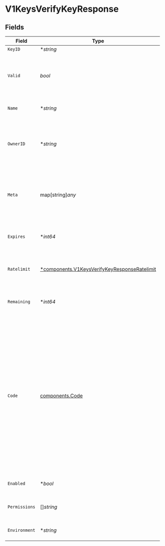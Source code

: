 # V1KeysVerifyKeyResponse


## Fields

| Field                                                                                                                                                                                                                                                                                                                                                                                                                                                                                                                                                                               | Type                                                                                                                                                                                                                                                                                                                                                                                                                                                                                                                                                                                | Required                                                                                                                                                                                                                                                                                                                                                                                                                                                                                                                                                                            | Description                                                                                                                                                                                                                                                                                                                                                                                                                                                                                                                                                                         | Example                                                                                                                                                                                                                                                                                                                                                                                                                                                                                                                                                                             |
| ----------------------------------------------------------------------------------------------------------------------------------------------------------------------------------------------------------------------------------------------------------------------------------------------------------------------------------------------------------------------------------------------------------------------------------------------------------------------------------------------------------------------------------------------------------------------------------- | ----------------------------------------------------------------------------------------------------------------------------------------------------------------------------------------------------------------------------------------------------------------------------------------------------------------------------------------------------------------------------------------------------------------------------------------------------------------------------------------------------------------------------------------------------------------------------------- | ----------------------------------------------------------------------------------------------------------------------------------------------------------------------------------------------------------------------------------------------------------------------------------------------------------------------------------------------------------------------------------------------------------------------------------------------------------------------------------------------------------------------------------------------------------------------------------- | ----------------------------------------------------------------------------------------------------------------------------------------------------------------------------------------------------------------------------------------------------------------------------------------------------------------------------------------------------------------------------------------------------------------------------------------------------------------------------------------------------------------------------------------------------------------------------------- | ----------------------------------------------------------------------------------------------------------------------------------------------------------------------------------------------------------------------------------------------------------------------------------------------------------------------------------------------------------------------------------------------------------------------------------------------------------------------------------------------------------------------------------------------------------------------------------- |
| `KeyID`                                                                                                                                                                                                                                                                                                                                                                                                                                                                                                                                                                             | **string*                                                                                                                                                                                                                                                                                                                                                                                                                                                                                                                                                                           | :heavy_minus_sign:                                                                                                                                                                                                                                                                                                                                                                                                                                                                                                                                                                  | The id of the key                                                                                                                                                                                                                                                                                                                                                                                                                                                                                                                                                                   | key_1234                                                                                                                                                                                                                                                                                                                                                                                                                                                                                                                                                                            |
| `Valid`                                                                                                                                                                                                                                                                                                                                                                                                                                                                                                                                                                             | *bool*                                                                                                                                                                                                                                                                                                                                                                                                                                                                                                                                                                              | :heavy_check_mark:                                                                                                                                                                                                                                                                                                                                                                                                                                                                                                                                                                  | Whether the key is valid or not.<br/>A key could be invalid for a number of reasons, for example if it has expired, has no more verifications left or if it has been deleted.                                                                                                                                                                                                                                                                                                                                                                                                       | true                                                                                                                                                                                                                                                                                                                                                                                                                                                                                                                                                                                |
| `Name`                                                                                                                                                                                                                                                                                                                                                                                                                                                                                                                                                                              | **string*                                                                                                                                                                                                                                                                                                                                                                                                                                                                                                                                                                           | :heavy_minus_sign:                                                                                                                                                                                                                                                                                                                                                                                                                                                                                                                                                                  | The name of the key, give keys a name to easily identifiy their purpose                                                                                                                                                                                                                                                                                                                                                                                                                                                                                                             | Customer X                                                                                                                                                                                                                                                                                                                                                                                                                                                                                                                                                                          |
| `OwnerID`                                                                                                                                                                                                                                                                                                                                                                                                                                                                                                                                                                           | **string*                                                                                                                                                                                                                                                                                                                                                                                                                                                                                                                                                                           | :heavy_minus_sign:                                                                                                                                                                                                                                                                                                                                                                                                                                                                                                                                                                  | The id of the tenant associated with this key. Use whatever reference you have in your system to identify the tenant. When verifying the key, we will send this field back to you, so you know who is accessing your API.                                                                                                                                                                                                                                                                                                                                                           | user_123                                                                                                                                                                                                                                                                                                                                                                                                                                                                                                                                                                            |
| `Meta`                                                                                                                                                                                                                                                                                                                                                                                                                                                                                                                                                                              | map[string]*any*                                                                                                                                                                                                                                                                                                                                                                                                                                                                                                                                                                    | :heavy_minus_sign:                                                                                                                                                                                                                                                                                                                                                                                                                                                                                                                                                                  | Any additional metadata you want to store with the key                                                                                                                                                                                                                                                                                                                                                                                                                                                                                                                              | {<br/>"roles": [<br/>"admin",<br/>"user"<br/>],<br/>"stripeCustomerId": "cus_1234"<br/>}                                                                                                                                                                                                                                                                                                                                                                                                                                                                                            |
| `Expires`                                                                                                                                                                                                                                                                                                                                                                                                                                                                                                                                                                           | **int64*                                                                                                                                                                                                                                                                                                                                                                                                                                                                                                                                                                            | :heavy_minus_sign:                                                                                                                                                                                                                                                                                                                                                                                                                                                                                                                                                                  | The unix timestamp in milliseconds when the key will expire. If this field is null or undefined, the key is not expiring.                                                                                                                                                                                                                                                                                                                                                                                                                                                           | 123                                                                                                                                                                                                                                                                                                                                                                                                                                                                                                                                                                                 |
| `Ratelimit`                                                                                                                                                                                                                                                                                                                                                                                                                                                                                                                                                                         | [*components.V1KeysVerifyKeyResponseRatelimit](../../models/components/v1keysverifykeyresponseratelimit.md)                                                                                                                                                                                                                                                                                                                                                                                                                                                                         | :heavy_minus_sign:                                                                                                                                                                                                                                                                                                                                                                                                                                                                                                                                                                  | Multi ratelimits TODO:                                                                                                                                                                                                                                                                                                                                                                                                                                                                                                                                                              | {<br/>"limit": 10,<br/>"remaining": 9,<br/>"reset": 3600000<br/>}                                                                                                                                                                                                                                                                                                                                                                                                                                                                                                                   |
| `Remaining`                                                                                                                                                                                                                                                                                                                                                                                                                                                                                                                                                                         | **int64*                                                                                                                                                                                                                                                                                                                                                                                                                                                                                                                                                                            | :heavy_minus_sign:                                                                                                                                                                                                                                                                                                                                                                                                                                                                                                                                                                  | The number of requests that can be made with this key before it becomes invalid. If this field is null or undefined, the key has no request limit.                                                                                                                                                                                                                                                                                                                                                                                                                                  | 1000                                                                                                                                                                                                                                                                                                                                                                                                                                                                                                                                                                                |
| `Code`                                                                                                                                                                                                                                                                                                                                                                                                                                                                                                                                                                              | [components.Code](../../models/components/code.md)                                                                                                                                                                                                                                                                                                                                                                                                                                                                                                                                  | :heavy_check_mark:                                                                                                                                                                                                                                                                                                                                                                                                                                                                                                                                                                  | A machine readable code why the key is not valid.<br/>Possible values are:<br/>- VALID: the key is valid and you should proceed<br/>- NOT_FOUND: the key does not exist or has expired<br/>- FORBIDDEN: the key is not allowed to access the api<br/>- USAGE_EXCEEDED: the key has exceeded its request limit<br/>- RATE_LIMITED: the key has been ratelimited<br/>- UNAUTHORIZED: the key is not authorized<br/>- DISABLED: the key is disabled<br/>- INSUFFICIENT_PERMISSIONS: you do not have the required permissions to perform this action<br/>- EXPIRED: The key was only valid for a certain time and has expired.<br/> |                                                                                                                                                                                                                                                                                                                                                                                                                                                                                                                                                                                     |
| `Enabled`                                                                                                                                                                                                                                                                                                                                                                                                                                                                                                                                                                           | **bool*                                                                                                                                                                                                                                                                                                                                                                                                                                                                                                                                                                             | :heavy_minus_sign:                                                                                                                                                                                                                                                                                                                                                                                                                                                                                                                                                                  | Sets the key to be enabled or disabled. Disabled keys will not verify.                                                                                                                                                                                                                                                                                                                                                                                                                                                                                                              |                                                                                                                                                                                                                                                                                                                                                                                                                                                                                                                                                                                     |
| `Permissions`                                                                                                                                                                                                                                                                                                                                                                                                                                                                                                                                                                       | []*string*                                                                                                                                                                                                                                                                                                                                                                                                                                                                                                                                                                          | :heavy_minus_sign:                                                                                                                                                                                                                                                                                                                                                                                                                                                                                                                                                                  | A list of all the permissions this key is connected to.                                                                                                                                                                                                                                                                                                                                                                                                                                                                                                                             | [<br/>"dns.record.update",<br/>"dns.record.delete"<br/>]                                                                                                                                                                                                                                                                                                                                                                                                                                                                                                                            |
| `Environment`                                                                                                                                                                                                                                                                                                                                                                                                                                                                                                                                                                       | **string*                                                                                                                                                                                                                                                                                                                                                                                                                                                                                                                                                                           | :heavy_minus_sign:                                                                                                                                                                                                                                                                                                                                                                                                                                                                                                                                                                  | The environment of the key, this is what what you set when you crated the key                                                                                                                                                                                                                                                                                                                                                                                                                                                                                                       | test                                                                                                                                                                                                                                                                                                                                                                                                                                                                                                                                                                                |